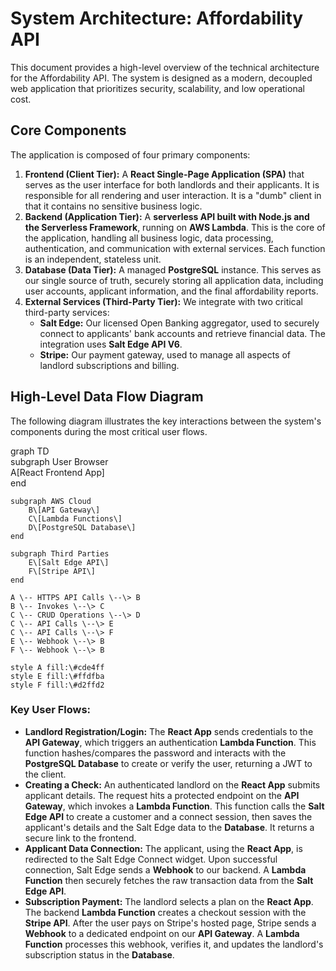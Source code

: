 # **System Architecture: Affordability API**

This document provides a high-level overview of the technical architecture for the Affordability API. The system is designed as a modern, decoupled web application that prioritizes security, scalability, and low operational cost.

## **Core Components**

The application is composed of four primary components:

1. **Frontend (Client Tier):** A **React Single-Page Application (SPA)** that serves as the user interface for both landlords and their applicants. It is responsible for all rendering and user interaction. It is a "dumb" client in that it contains no sensitive business logic.  
2. **Backend (Application Tier):** A **serverless API built with Node.js and the Serverless Framework**, running on **AWS Lambda**. This is the core of the application, handling all business logic, data processing, authentication, and communication with external services. Each function is an independent, stateless unit.  
3. **Database (Data Tier):** A managed **PostgreSQL** instance. This serves as our single source of truth, securely storing all application data, including user accounts, applicant information, and the final affordability reports.  
4. **External Services (Third-Party Tier):** We integrate with two critical third-party services:  
   * **Salt Edge:** Our licensed Open Banking aggregator, used to securely connect to applicants' bank accounts and retrieve financial data. The integration uses **Salt Edge API V6**.
   * **Stripe:** Our payment gateway, used to manage all aspects of landlord subscriptions and billing.

## **High-Level Data Flow Diagram**

The following diagram illustrates the key interactions between the system's components during the most critical user flows.

graph TD  
    subgraph User Browser  
        A\[React Frontend App\]  
    end

    subgraph AWS Cloud  
        B\[API Gateway\]  
        C\[Lambda Functions\]  
        D\[PostgreSQL Database\]  
    end

    subgraph Third Parties  
        E\[Salt Edge API\]
        F\[Stripe API\]  
    end

    A \-- HTTPS API Calls \--\> B  
    B \-- Invokes \--\> C  
    C \-- CRUD Operations \--\> D  
    C \-- API Calls \--\> E  
    C \-- API Calls \--\> F  
    E \-- Webhook \--\> B
    F \-- Webhook \--\> B

    style A fill:\#cde4ff  
    style E fill:\#ffdfba  
    style F fill:\#d2ffd2

### **Key User Flows:**

* **Landlord Registration/Login:** The **React App** sends credentials to the **API Gateway**, which triggers an authentication **Lambda Function**. This function hashes/compares the password and interacts with the **PostgreSQL Database** to create or verify the user, returning a JWT to the client.  
* **Creating a Check:** An authenticated landlord on the **React App** submits applicant details. The request hits a protected endpoint on the **API Gateway**, which invokes a **Lambda Function**. This function calls the **Salt Edge API** to create a customer and a connect session, then saves the applicant's details and the Salt Edge data to the **Database**. It returns a secure link to the frontend.
* **Applicant Data Connection:** The applicant, using the **React App**, is redirected to the Salt Edge Connect widget. Upon successful connection, Salt Edge sends a **Webhook** to our backend. A **Lambda Function** then securely fetches the raw transaction data from the **Salt Edge API**.
* **Subscription Payment:** The landlord selects a plan on the **React App**. The backend **Lambda Function** creates a checkout session with the **Stripe API**. After the user pays on Stripe's hosted page, Stripe sends a **Webhook** to a dedicated endpoint on our **API Gateway**. A **Lambda Function** processes this webhook, verifies it, and updates the landlord's subscription status in the **Database**.